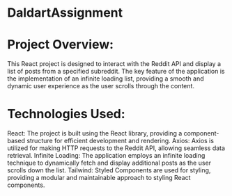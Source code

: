 # DaldartAssignment


# Project Overview:
This React project is designed to interact with the Reddit API and display a list of posts from a specified subreddit. The key feature of the application is the implementation of an infinite loading list, providing a smooth and dynamic user experience as the user scrolls through the content.

# Technologies Used:
React: The project is built using the React library, providing a component-based structure for efficient development and rendering.
Axios: Axios is utilized for making HTTP requests to the Reddit API, allowing seamless data retrieval.
Infinite Loading: The application employs an infinite loading technique to dynamically fetch and display additional posts as the user scrolls down the list.
Tailwind: Styled Components are used for styling, providing a modular and maintainable approach to styling React components.